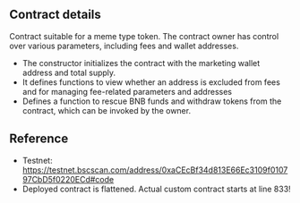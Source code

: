 
## Contract details
Contract suitable for a meme type token. The contract owner has control over various parameters, including fees and wallet addresses.

- The constructor initializes the contract with the marketing wallet address and total supply.
- It defines functions to view whether an address is excluded from fees and for managing fee-related parameters and addresses
- Defines a function to rescue BNB funds and withdraw tokens from the contract, which can be invoked by the owner.

## Reference

- Testnet: https://testnet.bscscan.com/address/0xaCEcBf34d813E66Ec3109f010797CbD5f0220ECd#code
- Deployed contract is flattened. Actual custom contract starts at line 833!
